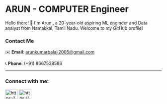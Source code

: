 # **ARUN - COMPUTER Engineer**

Hello there! 👋 I'm Arun , a 20-year-old aspiring ML engineer and Data analyst from Namakkal, Tamil Nadu. Welcome to my GitHub profile!



### Contact Me

✉️ **Email**: arunkumarbalaji2005@gmail.com

📞 **Phone**: (+91) 8667538586

---
<h3 align="left">Connect with me:</h3>
<p align="left">
<a href="https://linkedin.com/in/https://www.linkedin.com/in/arunkumarb2005/" target="blank"><img align="center" src="https://raw.githubusercontent.com/rahuldkjain/github-profile-readme-generator/master/src/images/icons/Social/linked-in-alt.svg" alt="https://www.linkedin.com/in/arunkumarb2005/" height="30" width="40" /></a>
<a href="https://stackoverflow.com/users/27156691/arun?tab=profile" target="blank"><img align="center" src="https://raw.githubusercontent.com/rahuldkjain/github-profile-readme-generator/master/src/images/icons/Social/stack-overflow.svg" alt="https://stackoverflow.com/users/27156691/arun" height="30" width="40" /></a>
</p>


